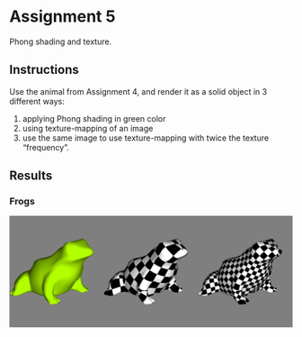 # Assignment 5

Phong shading and texture.

## Instructions

Use the animal from Assignment 4, and render it as a solid object in 3 different ways:
1) applying Phong shading in green color
2) using texture-mapping of an image
3) use the same image to use texture-mapping with twice the texture “frequency”.

## Results

### Frogs

![Green frog, chessboard frog](/Assignment_5/FrogShadingAndTexture.JPG)
